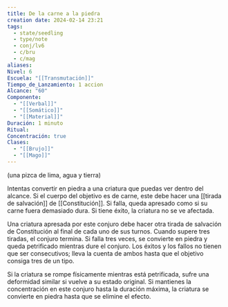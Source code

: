 ```yaml
---
title: De la carne a la piedra
creation date: 2024-02-14 23:21
tags:
  - state/seedling
  - type/note
  - conj/lv6
  - c/bru
  - c/mag
aliases: 
Nivel: 6
Escuela: "[[Transmutación]]"
Tiempo_de_Lanzamiento: 1 accion
Alcance: "60"
Componente:
  - "[[Verbal]]"
  - "[[Somático]]"
  - "[[Material]]"
Duración: 1 minuto
Ritual: 
Concentración: true
Clases:
  - "[[Brujo]]"
  - "[[Mago]]"
---
```

(una pizca de lima, agua y tierra)

Intentas convertir en piedra a una criatura que puedas ver dentro del alcance. Si el cuerpo del objetivo es de carne, este debe hacer una [[tirada de salvación]] de [[Constitución]]. Si falla, queda apresado como si su carne fuera demasiado dura. Si tiene éxito, la criatura no se ve afectada.

Una criatura apresada por este conjuro debe hacer otra tirada de salvación de Constitución al final de cada uno de sus turnos. Cuando supere tres tiradas, el conjuro termina. Si falla tres veces, se convierte en piedra y queda petrificado mientras dure el conjuro. Los éxitos y los fallos no tienen que ser consecutivos; lleva la cuenta de ambos hasta que el objetivo consiga tres de un tipo.

Si la criatura se rompe físicamente mientras está petrificada, sufre una deformidad similar si vuelve a su estado original. Si mantienes la concentración en este conjuro hasta la duración máxima, la criatura se convierte en piedra hasta que se elimine el efecto.